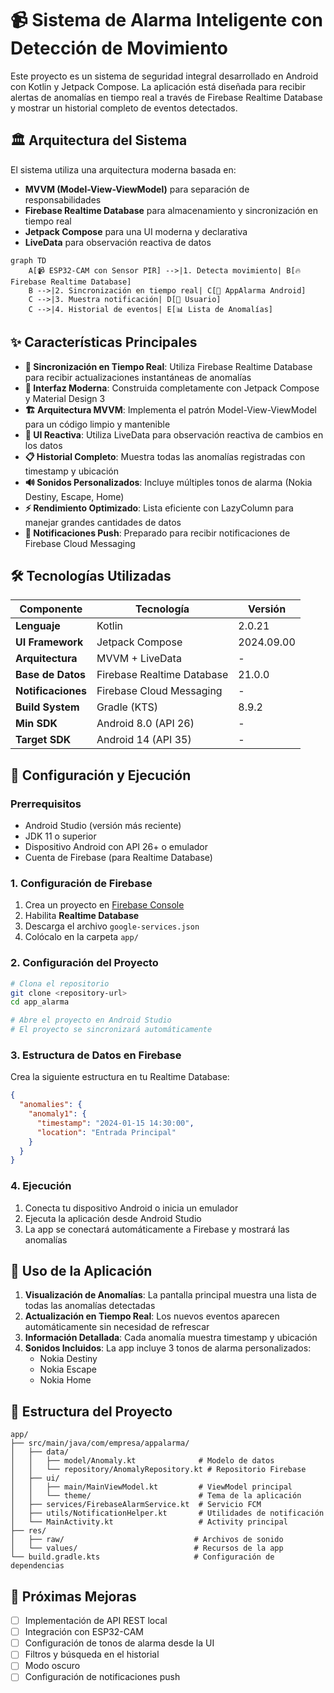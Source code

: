 # 📹 Sistema de Alarma Inteligente con Detección de Movimiento

Este proyecto es un sistema de seguridad integral desarrollado en Android con Kotlin y Jetpack Compose. La aplicación está diseñada para recibir alertas de anomalías en tiempo real a través de Firebase Realtime Database y mostrar un historial completo de eventos detectados.

## 🏛️ Arquitectura del Sistema

El sistema utiliza una arquitectura moderna basada en:
- **MVVM (Model-View-ViewModel)** para separación de responsabilidades
- **Firebase Realtime Database** para almacenamiento y sincronización en tiempo real
- **Jetpack Compose** para una UI moderna y declarativa
- **LiveData** para observación reactiva de datos

```mermaid
graph TD
    A[📹 ESP32-CAM con Sensor PIR] -->|1. Detecta movimiento| B[🔥 Firebase Realtime Database]
    B -->|2. Sincronización en tiempo real| C[📱 AppAlarma Android]
    C -->|3. Muestra notificación| D[👤 Usuario]
    C -->|4. Historial de eventos| E[📊 Lista de Anomalías]
```
## ✨ Características Principales

- **🔄 Sincronización en Tiempo Real**: Utiliza Firebase Realtime Database para recibir actualizaciones instantáneas de anomalías
- **🎨 Interfaz Moderna**: Construida completamente con Jetpack Compose y Material Design 3
- **🏗️ Arquitectura MVVM**: Implementa el patrón Model-View-ViewModel para un código limpio y mantenible
- **📱 UI Reactiva**: Utiliza LiveData para observación reactiva de cambios en los datos
- **📋 Historial Completo**: Muestra todas las anomalías registradas con timestamp y ubicación
- **🔊 Sonidos Personalizados**: Incluye múltiples tonos de alarma (Nokia Destiny, Escape, Home)
- **⚡ Rendimiento Optimizado**: Lista eficiente con LazyColumn para manejar grandes cantidades de datos
- **🎯 Notificaciones Push**: Preparado para recibir notificaciones de Firebase Cloud Messaging
## 🛠️ Tecnologías Utilizadas

| Componente | Tecnología | Versión |
|------------|------------|----------|
| **Lenguaje** | Kotlin | 2.0.21 |
| **UI Framework** | Jetpack Compose | 2024.09.00 |
| **Arquitectura** | MVVM + LiveData | - |
| **Base de Datos** | Firebase Realtime Database | 21.0.0 |
| **Notificaciones** | Firebase Cloud Messaging | - |
| **Build System** | Gradle (KTS) | 8.9.2 |
| **Min SDK** | Android 8.0 (API 26) | - |
| **Target SDK** | Android 14 (API 35) | - |
## 🚀 Configuración y Ejecución

### Prerrequisitos
- Android Studio (versión más reciente)
- JDK 11 o superior
- Dispositivo Android con API 26+ o emulador
- Cuenta de Firebase (para Realtime Database)

### 1. Configuración de Firebase
1. Crea un proyecto en [Firebase Console](https://console.firebase.google.com/)
2. Habilita **Realtime Database**
3. Descarga el archivo `google-services.json`
4. Colócalo en la carpeta `app/`

### 2. Configuración del Proyecto
```bash
# Clona el repositorio
git clone <repository-url>
cd app_alarma

# Abre el proyecto en Android Studio
# El proyecto se sincronizará automáticamente
```

### 3. Estructura de Datos en Firebase
Crea la siguiente estructura en tu Realtime Database:
```json
{
  "anomalies": {
    "anomaly1": {
      "timestamp": "2024-01-15 14:30:00",
      "location": "Entrada Principal"
    }
  }
}
```

### 4. Ejecución
1. Conecta tu dispositivo Android o inicia un emulador
2. Ejecuta la aplicación desde Android Studio
3. La app se conectará automáticamente a Firebase y mostrará las anomalías
## 📱 Uso de la Aplicación

1. **Visualización de Anomalías**: La pantalla principal muestra una lista de todas las anomalías detectadas
2. **Actualización en Tiempo Real**: Los nuevos eventos aparecen automáticamente sin necesidad de refrescar
3. **Información Detallada**: Cada anomalía muestra timestamp y ubicación
4. **Sonidos Incluidos**: La app incluye 3 tonos de alarma personalizados:
   - Nokia Destiny
   - Nokia Escape  
   - Nokia Home

## 📁 Estructura del Proyecto

```
app/
├── src/main/java/com/empresa/appalarma/
│   ├── data/
│   │   ├── model/Anomaly.kt              # Modelo de datos
│   │   └── repository/AnomalyRepository.kt # Repositorio Firebase
│   ├── ui/
│   │   ├── main/MainViewModel.kt         # ViewModel principal
│   │   └── theme/                        # Tema de la aplicación
│   ├── services/FirebaseAlarmService.kt  # Servicio FCM
│   ├── utils/NotificationHelper.kt       # Utilidades de notificación
│   └── MainActivity.kt                   # Activity principal
├── res/
│   ├── raw/                             # Archivos de sonido
│   └── values/                          # Recursos de la app
└── build.gradle.kts                     # Configuración de dependencias
```

## 🔧 Próximas Mejoras

- [ ] Implementación de API REST local
- [ ] Integración con ESP32-CAM
- [ ] Configuración de tonos de alarma desde la UI
- [ ] Filtros y búsqueda en el historial
- [ ] Modo oscuro
- [ ] Configuración de notificaciones push
